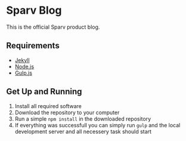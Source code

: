 # Sparv Blog
This is the official Sparv product blog. 

## Requirements
- [Jekyll](https://jekyllrb.com)
- [Node.js](http://nodejs.org)
- [Gulp.js](https://gulpjs.com)

## Get Up and Running
1. Install all required software
2. Download the repository to your computer
3. Run a simple `npm install` in the downloaded repository
4. If everything was successfull you can simply run `gulp` and the local development server and all necessery task should start